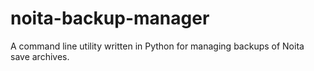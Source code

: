 # noita-backup-manager
A command line utility written in Python for managing backups of Noita save archives.
